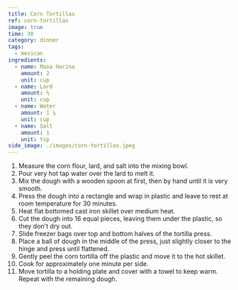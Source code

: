 ```yaml
---
title: Corn Tortillas
ref: corn-tortillas
image: true
time: 30
category: dinner
tags:
  - mexican
ingredients:
  - name: Masa Harina
    amount: 2
    unit: cup
  - name: Lard
    amount: ⅓
    unit: cup
  - name: Water
    amount: 1 ¼
    unit: cup
  - name: Salt
    amount: 1
    unit: tsp
side_image: ./images/corn-tortillas.jpeg
---
```

1. Measure the corn flour, lard, and salt into the mixing bowl.
2. Pour very hot tap water over the lard to melt it.
3. Mix the dough with a wooden spoon at first, then by hand until it is very smooth.
4. Press the dough into a rectangle and wrap in plastic and leave to rest at room temperature for 30 minutes.
5. Heat flat bottomed cast iron skillet over medium heat.
6. Cut the dough into 16 equal pieces, leaving them under the plastic, so they don't dry out.
7. Slide freezer bags over top and bottom halves of the tortilla press.
8. Place a ball of dough in the middle of the press, just slightly closer to the hinge and press until flattened.
9. Gently peel the corn tortilla off the plastic and move it to the hot skillet.
10. Cook for approximately one minute per side.
11. Move tortilla to a holding plate and cover with a towel to keep warm. Repeat with the remaining dough.
